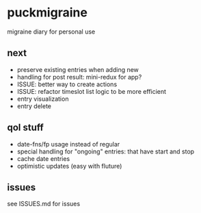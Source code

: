 # puckmigraine

migraine diary for personal use

## next

- preserve existing entries when adding new
- handling for post result: mini-redux for app?
- ISSUE: better way to create actions
- ISSUE: refactor timeslot list logic to be more efficient
- entry visualization
- entry delete

## qol stuff

- date-fns/fp usage instead of regular
- special handling for "ongoing" entries: that have start and stop
- cache date entries
- optimistic updates (easy with fluture)

## issues

see ISSUES.md for issues
